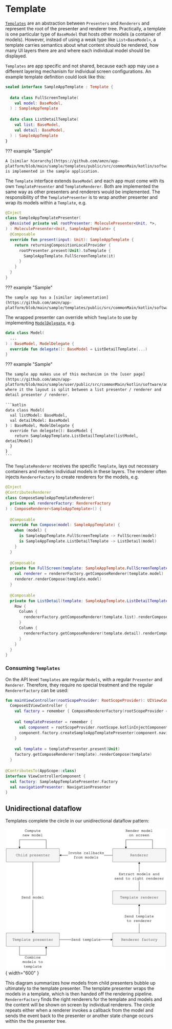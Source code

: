 # Template

[`Templates`](https://github.com/amzn/app-platform/blob/main/presenter/public/src/commonMain/kotlin/software/amazon/app/platform/presenter/template/Template.kt)
are an abstraction between `Presenters` and `Renderers` and represent the root of the presenter and renderer tree.
Practically, a template is one particular type of `BaseModel` that hosts other models (a container of models).
However, instead of using a weak type like `List<BaseModel>`, a template carries semantics about what content should
be rendered, how many UI layers there are and where each individual model should be displayed.

`Templates` are app specific and not shared, because each app may use a different layering mechanism for individual
screen configurations. An example template definition could look like this:

```kotlin
sealed interface SampleAppTemplate : Template {

  data class FullScreenTemplate(
    val model: BaseModel,
  ) : SampleAppTemplate

  data class ListDetailTemplate(
    val list: BaseModel,
    val detail: BaseModel,
  ) : SampleAppTemplate
}
```

??? example "Sample"

    A [similar hierarchy](https://github.com/amzn/app-platform/blob/main/sample/templates/public/src/commonMain/kotlin/software/amazon/app/platform/sample/template/SampleAppTemplate.kt)
    is implemented in the sample application.

The `Template` interface extends `BaseModel` and each app must come with its own `TemplatePresenter` and
`TemplateRenderer`. Both are implemented the same way as other presenters and renderers would be implemented.
The responsibility of the `TemplatePresenter` is to wrap another presenter and wrap its models within a `Template`,
e.g.

```kotlin hl_lines="8"
@Inject
class SampleAppTemplatePresenter(
  @Assisted private val rootPresenter: MoleculePresenter<Unit, *>,
) : MoleculePresenter<Unit, SampleAppTemplate> {
  @Composable
  override fun present(input: Unit): SampleAppTemplate {
    return returningCompositionLocalProvider {
      rootPresenter.present(Unit).toTemplate {
        SampleAppTemplate.FullScreenTemplate(it)
      }
    }
  }
}
```

??? example "Sample"

    The sample app has a [similar implementation](https://github.com/amzn/app-platform/blob/main/sample/templates/public/src/commonMain/kotlin/software/amazon/app/platform/sample/template/SampleAppTemplatePresenter.kt).

The wrapped presenter can override which `Template` to use by implementing [`ModelDelegate`](https://github.com/amzn/app-platform/blob/main/presenter/public/src/commonMain/kotlin/software/amazon/app/platform/presenter/template/ModelDelegate.kt),
e.g.

```kotlin
data class Model(
  ...
) : BaseModel, ModelDelegate {
  override fun delegate(): BaseModel = ListDetailTemplate(...)
}
```

??? example "Sample"

    The sample app makes use of this mechanism in the [user page](https://github.com/amzn/app-platform/blob/main/sample/user/public/src/commonMain/kotlin/software/amazon/app/platform/sample/user/UserPagePresenter.kt),
    where it the layout is split between a list presenter / renderer and detail presenter / renderer.

    ```kotlin
    data class Model(
      val listModel: BaseModel,
      val detailModel: BaseModel
    ) : BaseModel, ModelDelegate {
      override fun delegate(): BaseModel {
        return SampleAppTemplate.ListDetailTemplate(listModel, detailModel)
      }
    }
    ```

The `TemplateRenderer` receives the specific `Template`, lays out necessary containers and renders individual
models in these layers. The renderer often injects `RendererFactory` to create renderers for the models, e.g.

```kotlin
@Inject
@ContributesRenderer
class ComposeSampleAppTemplateRenderer(
  private val rendererFactory: RendererFactory
) : ComposeRenderer<SampleAppTemplate>() {

  @Composable
  override fun Compose(model: SampleAppTemplate) {
    when (model) {
      is SampleAppTemplate.FullScreenTemplate -> FullScreen(model)
      is SampleAppTemplate.ListDetailTemplate -> ListDetail(model)
    }
  }

  @Composable
  private fun FullScreen(template: SampleAppTemplate.FullScreenTemplate) {
    val renderer = rendererFactory.getComposeRenderer(template.model)
    renderer.renderCompose(template.model)
  }

  @Composable
  private fun ListDetail(template: SampleAppTemplate.ListDetailTemplate) {
    Row {
      Column {
        rendererFactory.getComposeRenderer(template.list).renderCompose(template.list)
      }
      Column {
        rendererFactory.getComposeRenderer(template.detail).renderCompose(template.detail)
      }
    }
  }
}
```

### Consuming `Templates`

On the API level `Templates` are regular `Models`, with a regular `Presenter` and `Renderer`. Therefore, they
require no special treatment and the regular `RendererFactory` can be used:

```kotlin
fun mainViewController(rootScopeProvider: RootScopeProvider): UIViewController =
  ComposeUIViewController {
    val factory = remember { ComposeRendererFactory(rootScopeProvider = rootScopeProvider) }

    val templatePresenter = remember {
      val component = rootScopeProvider.rootScope.kotlinInjectComponent<ViewControllerComponent>()
      component.factory.createSampleAppTemplatePresenter(component.navigationPresenter)
    }

    val template = templatePresenter.present(Unit)
    factory.getComposeRenderer(template).renderCompose(template)
  }

@ContributesTo(AppScope::class)
interface ViewControllerComponent {
  val factory: SampleAppTemplatePresenter.Factory
  val navigationPresenter: NavigationPresenter
}
```

## Unidirectional dataflow

Templates complete the circle in our unidirectional dataflow pattern:

![Unidirectional dataflow](images/unidirectional-dataflow.png){ width="600" }

This diagram summarizes how models from child presenters bubble up ultimately to the template presenter. The template
presenter wraps the models in a template, which is then handed off the rendering pipeline. `RendererFactory` finds
the right renderers for the template and models and the content will be shown on screen by individual renderers. The
circle repeats either when a renderer invokes a callback from the model and sends the event back to the presenter or
another state change occurs within the the presenter tree.
